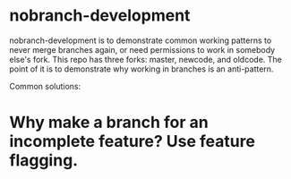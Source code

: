 # nobranch-development
nobranch-development is to demonstrate common working patterns to never merge branches again, or need permissions to work in somebody else's fork. This repo has three forks: master, newcode, and oldcode. The point of it is to demonstrate why working in branches is an anti-pattern.

Common solutions:
# Why make a branch for an incomplete feature? Use feature flagging.
